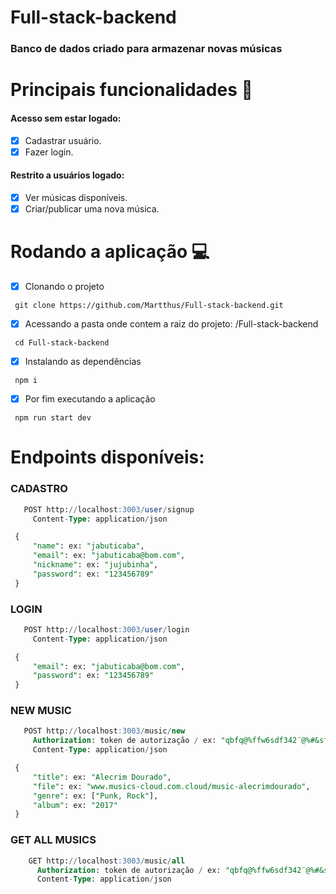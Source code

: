 # Full-stack-backend

### Banco de dados criado para armazenar novas músicas

# Principais funcionalidades :milky_way:

 #### Acesso sem estar logado:
 - [x] Cadastrar usuário.
 - [x] Fazer login.
 
 #### Restrito a usuários logado:
 
 - [x] Ver músicas disponíveis.
 - [x] Criar/publicar uma nova música.
 
# Rodando a aplicação :computer:
 - [x] Clonando o projeto 
 ```
  git clone https://github.com/Martthus/Full-stack-backend.git 
 ```
 - [x] Acessando a pasta onde contem a raiz do projeto: /Full-stack-backend
 ```
  cd Full-stack-backend
 ```
 - [x] Instalando as dependências
 ```
  npm i
 ```
 - [x] Por fim executando a aplicação
 ```
  npm run start dev
 ```
# Endpoints disponíveis:

### CADASTRO
 ```sql
    POST http://localhost:3003/user/signup
      Content-Type: application/json

  {
	  "name": ex: "jabuticaba",
	  "email": ex: "jabuticaba@bom.com",
	  "nickname": ex: "jujubinha",
	  "password": ex: "123456789"
  }
 ```

### LOGIN
 ```sql
    POST http://localhost:3003/user/login
      Content-Type: application/json

  {
	  "email": ex: "jabuticaba@bom.com",
	  "password": ex: "123456789"
  }
 ```

### NEW MUSIC
 ```sql
    POST http://localhost:3003/music/new
      Authorization: token de autorização / ex: "qbfq@%ffw6sdf342¨@%#&sfsw52342¨@%f6125f"
      Content-Type: application/json

  {
	  "title": ex: "Alecrim Dourado",
      "file": ex: "www.musics-cloud.com.cloud/music-alecrimdourado",
      "genre": ex: ["Punk, Rock"],
      "album": ex: "2017"
  }
 ```
 
 ### GET ALL MUSICS
  ```sql
      GET http://localhost:3003/music/all
        Authorization: token de autorização / ex: "qbfq@%ffw6sdf342¨@%#&sfsw52342¨@%f6125f"
        Content-Type: application/json
  ```
